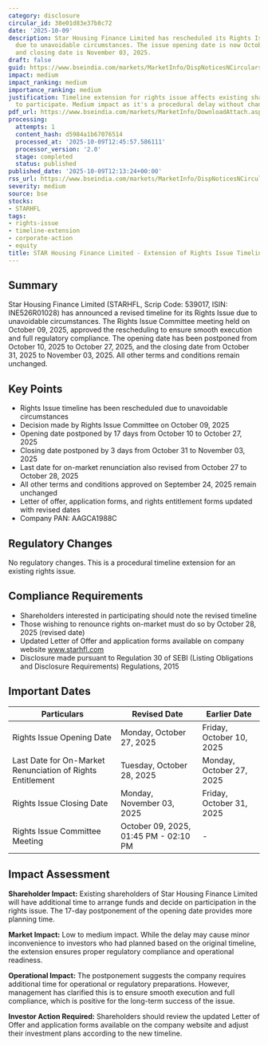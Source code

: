 ```yaml
---
category: disclosure
circular_id: 38e01d83e37b8c72
date: '2025-10-09'
description: Star Housing Finance Limited has rescheduled its Rights Issue timeline
  due to unavoidable circumstances. The issue opening date is now October 27, 2025,
  and closing date is November 03, 2025.
draft: false
guid: https://www.bseindia.com/markets/MarketInfo/DispNoticesNCirculars.aspx?Noticeid={A671AEF2-5247-4C66-9C6A-49CA47EFDE11}&noticeno=20251009-26&dt=10/09/2025&icount=26&totcount=32&flag=0
impact: medium
impact_ranking: medium
importance_ranking: medium
justification: Timeline extension for rights issue affects existing shareholders planning
  to participate. Medium impact as it's a procedural delay without change to terms.
pdf_url: https://www.bseindia.com/markets/MarketInfo/DownloadAttach.aspx?id=20251009-26&attachedId=eccd305f-4a83-4584-8c56-a42fe6955f84
processing:
  attempts: 1
  content_hash: d5984a1b67076514
  processed_at: '2025-10-09T12:45:57.586111'
  processor_version: '2.0'
  stage: completed
  status: published
published_date: '2025-10-09T12:13:24+00:00'
rss_url: https://www.bseindia.com/markets/MarketInfo/DispNoticesNCirculars.aspx?Noticeid={A671AEF2-5247-4C66-9C6A-49CA47EFDE11}&noticeno=20251009-26&dt=10/09/2025&icount=26&totcount=32&flag=0
severity: medium
source: bse
stocks:
- STARHFL
tags:
- rights-issue
- timeline-extension
- corporate-action
- equity
title: STAR Housing Finance Limited - Extension of Rights Issue Timeline
---
```


## Summary

Star Housing Finance Limited (STARHFL, Scrip Code: 539017, ISIN: INE526R01028) has announced a revised timeline for its Rights Issue due to unavoidable circumstances. The Rights Issue Committee meeting held on October 09, 2025, approved the rescheduling to ensure smooth execution and full regulatory compliance. The opening date has been postponed from October 10, 2025 to October 27, 2025, and the closing date from October 31, 2025 to November 03, 2025. All other terms and conditions remain unchanged.

## Key Points

- Rights Issue timeline has been rescheduled due to unavoidable circumstances
- Decision made by Rights Issue Committee on October 09, 2025
- Opening date postponed by 17 days from October 10 to October 27, 2025
- Closing date postponed by 3 days from October 31 to November 03, 2025
- Last date for on-market renunciation also revised from October 27 to October 28, 2025
- All other terms and conditions approved on September 24, 2025 remain unchanged
- Letter of offer, application forms, and rights entitlement forms updated with revised dates
- Company PAN: AAGCA1988C

## Regulatory Changes

No regulatory changes. This is a procedural timeline extension for an existing rights issue.

## Compliance Requirements

- Shareholders interested in participating should note the revised timeline
- Those wishing to renounce rights on-market must do so by October 28, 2025 (revised date)
- Updated Letter of Offer and application forms available on company website www.starhfl.com
- Disclosure made pursuant to Regulation 30 of SEBI (Listing Obligations and Disclosure Requirements) Regulations, 2015

## Important Dates

| Particulars | Revised Date | Earlier Date |
|-------------|--------------|-------------|
| Rights Issue Opening Date | Monday, October 27, 2025 | Friday, October 10, 2025 |
| Last Date for On-Market Renunciation of Rights Entitlement | Tuesday, October 28, 2025 | Monday, October 27, 2025 |
| Rights Issue Closing Date | Monday, November 03, 2025 | Friday, October 31, 2025 |
| Rights Issue Committee Meeting | October 09, 2025, 01:45 PM - 02:10 PM | - |

## Impact Assessment

**Shareholder Impact:** Existing shareholders of Star Housing Finance Limited will have additional time to arrange funds and decide on participation in the rights issue. The 17-day postponement of the opening date provides more planning time.

**Market Impact:** Low to medium impact. While the delay may cause minor inconvenience to investors who had planned based on the original timeline, the extension ensures proper regulatory compliance and operational readiness.

**Operational Impact:** The postponement suggests the company requires additional time for operational or regulatory preparations. However, management has clarified this is to ensure smooth execution and full compliance, which is positive for the long-term success of the issue.

**Investor Action Required:** Shareholders should review the updated Letter of Offer and application forms available on the company website and adjust their investment plans according to the new timeline.